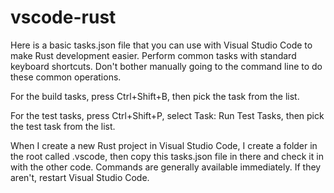# vscode-rust

Here is a basic tasks.json file that you can use with Visual Studio Code to make Rust development easier. Perform common tasks with standard keyboard shortcuts. Don't bother manually going to the command line to do these common operations.

For the build tasks, press Ctrl+Shift+B, then pick the task from the list.

For the test tasks, press Ctrl+Shift+P, select Task: Run Test Tasks, then pick the test task from the list.

When I create a new Rust project in Visual Studio Code, I create a folder in the root called .vscode, then copy this tasks.json file in there and check it in with the other code. Commands are generally available immediately. If they aren't, restart Visual Studio Code.


